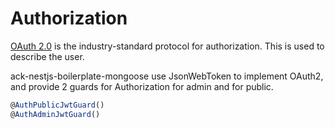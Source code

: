 
# Authorization

[OAuth 2.0](https://oauth.net/2/) is the industry-standard protocol for authorization. This is used to describe the user.

ack-nestjs-boilerplate-mongoose use JsonWebToken to implement OAuth2, and provide 2 guards for Authorization for admin and for public.

```typescript
@AuthPublicJwtGuard()
@AuthAdminJwtGuard()
```
